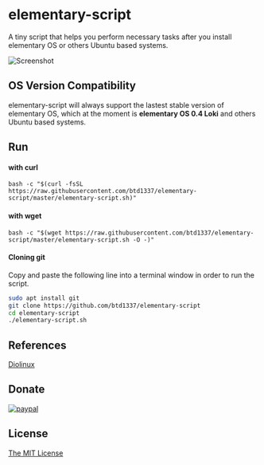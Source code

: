 # elementary-script

A tiny script that helps you perform necessary tasks after you install elementary OS or others Ubuntu based systems.

![Screenshot](https://raw.githubusercontent.com/btd1337/elementary-script/master/Screenshot.png)

## OS Version Compatibility

elementary-script will always support the lastest stable version of elementary OS, which at the moment is **elementary OS 0.4 Loki** and others Ubuntu based systems.

## Run

#### with curl

```shell
bash -c "$(curl -fsSL https://raw.githubusercontent.com/btd1337/elementary-script/master/elementary-script.sh)"
```

#### with wget

```shell
bash -c "$(wget https://raw.githubusercontent.com/btd1337/elementary-script/master/elementary-script.sh -O -)"
```
#### Cloning git

Copy and paste the following line into a terminal window in order to run the script.

```bash
sudo apt install git
git clone https://github.com/btd1337/elementary-script
cd elementary-script
./elementary-script.sh
```

## References

[Diolinux](http://www.diolinux.com.br/2016/12/elementary-script-pos-instalacao.html)

## Donate

[![paypal](https://www.paypalobjects.com/en_US/i/btn/btn_donateCC_LG.gif)](https://www.paypal.com/cgi-bin/webscr?cmd=_donations&business=X85LVKF3HYPZL&lc=US&item_name=btd1337&item_number=elementary%2dscript&currency_code=BRL&bn=PP%2dDonationsBF%3abtn_donateCC_LG%2egif%3aNonHosted)

## License

[The MIT License](http://ylrxeidx.mit-license.org/ "The MIT License")
